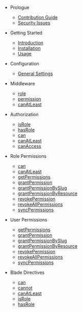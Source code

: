 - Prologue
    - [Contribution Guide](/docs/{{package}}/{{version}}/contributing)
    - [Security Issues](/docs/{{package}}/{{version}}/security)

- Getting Started
    - [Introduction](/docs/{{package}}/{{version}}/introduction)
    - [Installation](/docs/{{package}}/{{version}}/installation)
    - [Usage](/docs/{{package}}/{{version}}/usage)

- Configuration
    - [General Settings](/docs/{{package}}/{{version}}/general-settings)

- Middleware
    - [role](/docs/{{package}}/{{version}}/middleware#role)
    - [permission](/docs/{{package}}/{{version}}/middleware#permission)
    - [canAtLeast](/docs/{{package}}/{{version}}/middleware#can-at-least)

- Authorization
    - [isRole](/docs/{{package}}/{{version}}/auth#is-role)
    - [hasRole](/docs/{{package}}/{{version}}/auth#has-role)
    - [can](/docs/{{package}}/{{version}}/auth#can)
    - [canAtLeast](/docs/{{package}}/{{version}}/auth#can-at-least)
    - [canAccess](/docs/{{package}}/{{version}}/auth#can-access)

- Role Permissions
    - [can](/docs/{{package}}/{{version}}/role#can)
    - [canAtLeast](/docs/{{package}}/{{version}}/role#can-at-least)
    - [getPermissions](/docs/{{package}}/{{version}}/role#get-permissions)
    - [grantPermission](/docs/{{package}}/{{version}}/role#grant)
    - [grantPermissionBySlug](/docs/{{package}}/{{version}}/role#grant-slug)
    - [grantPermissionByResource](/docs/{{package}}/{{version}}/role#grant-resource)
    - [revokePermission](/docs/{{package}}/{{version}}/role#revoke)
    - [revokeAllPermissions](/docs/{{package}}/{{version}}/role#revoke-all)
    - [syncPermissions](/docs/{{package}}/{{version}}/role#sync)

- User Permissions
    - [getPermissions](/docs/{{package}}/{{version}}/permission-user#getPermissions)
    - [grantPermission](/docs/{{package}}/{{version}}/permission-user#grant)
    - [grantPermissionBySlug](/docs/{{package}}/{{version}}/permission-user#grant-slug)
    - [grantPermissionByResource](/docs/{{package}}/{{version}}/permission-user#grant-resource)
    - [revokePermission](/docs/{{package}}/{{version}}/permission-user#revoke)
    - [revokeAllPermissions](/docs/{{package}}/{{version}}/permission-user#revoke-all)
    - [syncPermissions](/docs/{{package}}/{{version}}/permission-user#sync)

- Blade Directives
    - [can](/docs/{{package}}/{{version}}/directives#can)
    - [cannot](/docs/{{package}}/{{version}}/directives#cannot)
    - [canAtLeast](/docs/{{package}}/{{version}}/directives#can-at-least)
    - [isRole](/docs/{{package}}/{{version}}/directives#is-role)
    - [hasRole](/docs/{{package}}/{{version}}/directives#has-role)